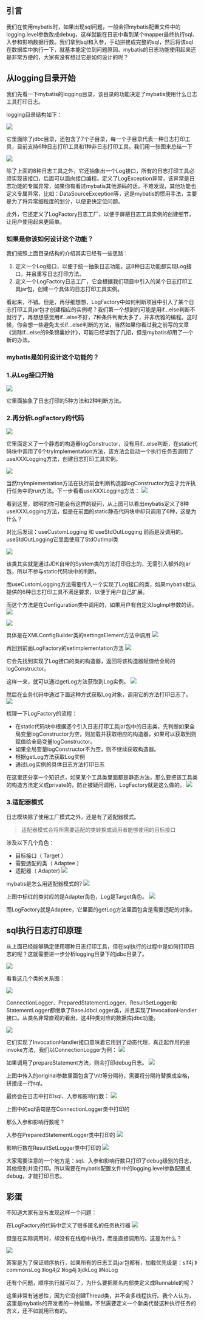 ## 引言
我们在使用mybatis时，如果出现sql问题，一般会把mybatis配置文件中的logging.level参数改成debug，这样就能在日志中看到某个mapper最终执行sql、入参和影响数据行数。我们拿到sql和入参，手动拼接成完整的sql，然后将该sql在数据库中执行一下，就基本能定位到问题原因。mybatis的日志功能使用起来还是非常方便的，大家有没有想过它是如何设计的呢？

## 从logging目录开始
我们先看一下mybatis的logging目录，该目录的功能决定了mybatis使用什么日志工具打印日志。

logging目录结构如下：

![](https://pic.imgdb.cn/item/610fe9705132923bf81bc1a7.jpg)

它里面除了jdbc目录，还包含了7个子目录，每一个子目录代表一种日志打印工具，目前支持6种日志打印工具和1种非日志打印工具。我们用一张图来总结一下

![](https://pic.imgdb.cn/item/610fe9835132923bf81bf1c9.jpg)

除了上面的8种日志工具之外，它还抽象出一个Log接口，所有的日志打印工具必须实现该接口，后面可以面向接口编程。定义了LogException异常，该异常是日志功能的专属异常，如果你有看过mybatis其他源码的话，不难发现，其他功能也定义专属异常，比如：DataSourceException等，这是mybatis的惯用手法，主要是为了将异常细粒度的划分，以便更快定位问题。

此外，它还定义了LogFactory日志工厂，以便于屏蔽日志工具实例的创建细节，让用户使用起来更简单。

### 如果是你该如何设计这个功能？
我们按照上面目录结构的介绍其实已经有一些思路：

1. 定义一个Log接口，以便于统一抽象日志功能，这8种日志功能都实现Log接口，并且重写日志打印方法。
2. 定义一个LogFactory日志工厂，它会根据我们项目中引入的某个日志打印工具jar包，创建一个具体的日志打印工具实例。

看起来，不错。但是，再仔细想想，LogFactory中如何判断项目中引入了某个日志打印工具jar包才创建相应的实例呢？我们第一个想到的可能是用if...else判断不就行了，再想想感觉用if...else不好，7种条件判断太多了，并非优雅的编程。这时候，你会想一些避免太长if...else判断的方法，当然如果你看过我之前写的文章《消除if...else的9条锦囊妙计》，可能已经学到了几招，但是mybatis却用了一个新的办法。

### mybatis是如何设计这个功能的？
### 1.从Log接口开始
![](https://pic.imgdb.cn/item/610fea0b5132923bf81d0b7f.jpg)

它里面抽象了日志打印的5种方法和2种判断方法。

### 2.再分析LogFactory的代码
![](https://pic.imgdb.cn/item/610fea3d5132923bf81d66ab.jpg)

它里面定义了一个静态的构造器logConstructor，没有用if...else判断，在static代码块中调用了6个tryImplementation方法，该方法会启动一个执行任务去调用了useXXXLogging方法，创建日志打印工具实例。

![](https://pic.imgdb.cn/item/610fea545132923bf81d8c56.jpg)

当然tryImplementation方法在执行前会判断构造器logConstructor为空才允许执行任务中的run方法。下一步看看useXXXLogging方法：
![](https://pic.imgdb.cn/item/610fea915132923bf81e1ab5.jpg)

看到这里，聪明的你可能会有这样的疑问，从上图可以看出mybatis定义了8种useXXXLogging方法，但是在前面的static静态代码块中却只调用了6种，这是为什么？

对比后发现：useCustomLogging 和 useStdOutLogging 前面是没调用的。useStdOutLogging它里面使用了StdOutImpl类

![](https://pic.imgdb.cn/item/610feb005132923bf81f19f4.jpg)

该类其实就是通过JDK自带的System类的方法打印日志的，无需引入额外的jar包，所以不参与static代码块中的判断。

而useCustomLogging方法需要传入一个实现了Log接口的类，如果mybatis默认提供的6种日志打印工具不满足要求，以便于用户自己扩展。

而这个方法是在Configuration类中调用的，如果用户有自定义logImpl参数的话。
![](https://pic.imgdb.cn/item/610feb1a5132923bf81f5338.jpg)

![](https://pic.imgdb.cn/item/610feb295132923bf81f7093.jpg)

具体是在XMLConfigBuilder类的settingsElement方法中调用
![](https://pic.imgdb.cn/item/610feb3e5132923bf81f9d03.jpg)

再回到前面LogFactory的setImplementation方法
![](https://pic.imgdb.cn/item/610feb505132923bf81fc540.jpg)

它会先找到实现了Log接口的类的构造器，返回将该构造器赋值给全局的logConstructor。

这样一来，就可以通过getLog方法获取到Log实例。
![](https://pic.imgdb.cn/item/610feb645132923bf81feec5.jpg)

然后在业务代码中通过下面这种方式获取Log对象，调用它的方法打印日志了。
![](https://pic.imgdb.cn/item/610feb785132923bf8201be7.jpg)

梳理一下LogFactory的流程：

- 在static代码块中根据逐个引入日志打印工具jar包中的日志类，先判断如果全局变量logConstructor为空，则加载并获取相应的构造器，如果可以获取到则赋值给全局变量logConstructor。
- 如果全局变量logConstructor不为空，则不继续获取构造器。
- 根据getLog方法获取Log实例
- 通过Log实例的具体日志方法打印日志

在这里还分享一个知识点，如果某个工具类里面都是静态方法，那么要把该工具类的构造方法定义成private的，防止被疑问调用，LogFactory就是这么做的。
![](https://pic.imgdb.cn/item/610feba35132923bf8207819.jpg)

### 3.适配器模式
日志模块除了使用工厂模式之外，还是有了适配器模式。

> 适配器模式会将所需要适配的类转换成调用者能够使用的目标接口

涉及以下几个角色：

- 目标接口（ Target ）
- 需要适配的类（ Adaptee ）
- 适配器（ Adapter)
![](https://pic.imgdb.cn/item/610fec0a5132923bf8216ede.jpg)

mybatis是怎么用适配器模式的?
![](https://pic.imgdb.cn/item/610fec2f5132923bf821c297.jpg)

上图中标红的类对应的是Adapter角色，Log是Target角色。
![](https://pic.imgdb.cn/item/610fec3f5132923bf821e500.jpg)

而LogFactory就是Adaptee，它里面的getLog方法里面包含是需要适配的对象。

## sql执行日志打印原理
从上面已经能够确定使用哪种日志打印工具，但在sql执行的过程中是如何打印日志的呢？这就需要进一步分析logging目录下的jdbc目录了。

![](https://pic.imgdb.cn/item/610fec6b5132923bf8224afc.jpg)

看看这几个类的关系图：

![](https://pic.imgdb.cn/item/610fec7a5132923bf8226b75.jpg)

ConnectionLogger、PreparedStatementLogger、ResultSetLogger和StatementLogger都继承了BaseJdbcLogger类，并且实现了InvocationHandler接口。从类名非常直观的看出，这4种类对应的数据库jdbc功能。

![](https://pic.imgdb.cn/item/610fecbf5132923bf822fe95.jpg)

它们实现了InvocationHandler接口意味着它用到了动态代理，真正起作用的是invoke方法，我们以ConnectionLogger为例：
![](https://pic.imgdb.cn/item/610feceb5132923bf8235cf0.jpg)

如果调用了prepareStatement方法，则会打印debug日志。
![](https://pic.imgdb.cn/item/610fed045132923bf8239103.jpg)

上图中传入的original参数里面包含了\n\t等分隔符，需要将分隔符替换成空格，拼接成一行sql。

最终会在日志中打印sql、入参和影响行数：
![](https://pic.imgdb.cn/item/610fed1c5132923bf823c49e.jpg)

上图中的sql语句是在ConnectionLogger类中打印的

那么入参和影响行数呢？

入参在PreparedStatementLogger类中打印的
![](https://pic.imgdb.cn/item/610fed3e5132923bf82409e6.jpg)

影响行数在ResultSetLogger类中打印的
![](https://pic.imgdb.cn/item/610fed4f5132923bf8242d91.jpg)

大家需要注意的一个地方是：sql、入参和影响行数只打印了debug级别的日志，其他级别并没打印。所以需要在mybatis配置文件中的logging.level参数配置成debug，才能打印日志。

## 彩蛋
不知道大家有没有发现这样一个问题：

在LogFactory的代码中定义了很多匿名的任务执行器
![](https://pic.imgdb.cn/item/610fed715132923bf824756a.jpg)

但是在实际调用时，却没有在线程中执行，而是直接调用的，这是为什么？

![](https://pic.imgdb.cn/item/610fed825132923bf82498c3.jpg)

答案是为了保证顺序执行，如果所有的日志工具jar包都有，加载优先级是：slf4j 》commonsLog 》log4j2 》log4j 》jdkLog 》NoLog

还有个问题，顺序执行就可以了，为什么要把匿名内部类定义成Runnable的呢？

这里非常有迷惑性，因为它没创建Thread类，并不会多线程执行。我个人认为，这里是mybatis的开发者的一种偷懒，不然需要定义一个新类代替这种执行任务的含义，还不如就用已有的。